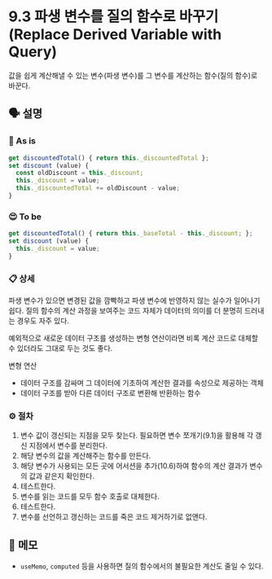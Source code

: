 # 9.3 파생 변수를 질의 함수로 바꾸기 (Replace Derived Variable with Query)

값을 쉽게 계산해낼 수 있는 변수(파생 변수)를 그 변수를 계산하는 함수(질의 함수)로 바꾼다.

## 🗣 설명

### 🧐 As is

```js
get discountedTotal() { return this._discountedTotal };
set discount (value) {
  const oldDiscount = this._discount;
  this._discount = value;
  this._discountedTotal += oldDiscount - value;
}
```

### 😍 To be

```js
get discountedTotal() { return this._baseTotal - this._discount; };
set discount (value) {
  this._discount = value;
}
```

### 📋 상세

파생 변수가 있으면 변경된 값을 깜빡하고 파생 변수에 반영하지 않는 실수가 일어나기 쉽다. 질의 함수의 계산 과정을 보여주는 코드 자체가 데이터의 의미를 더 분명히 드러내는 경우도 자주 있다.

예외적으로 새로운 데이터 구조를 생성하는 변형 연산이라면 비록 계산 코드로 대체할 수 있더라도 그대로 두는 것도 좋다.

변형 연산

- 데이터 구조를 감싸며 그 데이터에 기초하여 계산한 결과를 속성으로 제공하는 객체
- 데이터 구조를 받아 다른 데이터 구조로 변환해 반환하는 함수

### ⚙️ 절차

1. 변수 값이 갱신되는 지점을 모두 찾는다. 필요하면 변수 쪼개기(9.1)을 활용해 각 갱신 지점에서 변수를 분리한다.
2. 해당 변수의 값을 계산해주는 함수를 만든다.
3. 해당 변수가 사용되는 모든 곳에 어서션을 추가(10.6)하여 함수의 계산 결과가 변수의 값과 같은지 확인한다.
4. 테스트한다.
5. 변수를 읽는 코드를 모두 함수 호출로 대체한다.
6. 테스트한다.
7. 변수를 선언하고 갱신하는 코드를 죽은 코드 제거하기로 없앤다.

## 📝 메모

- `useMemo`, `computed` 등을 사용하면 질의 함수에서의 불필요한 계산도 줄일 수 있다.
